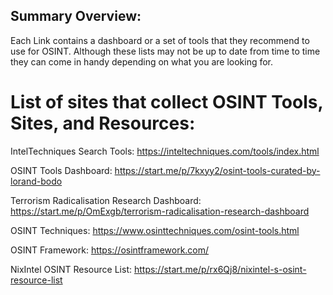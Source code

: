 ## Summary Overview:

Each Link contains a dashboard or a set of tools that they recommend to use for OSINT. Although these lists may not be up to date from time to time they can come in handy depending on what you are looking for.

# List of sites that collect OSINT Tools, Sites, and Resources: 

IntelTechniques Search Tools: https://inteltechniques.com/tools/index.html

OSINT Tools Dashboard: https://start.me/p/7kxyy2/osint-tools-curated-by-lorand-bodo

Terrorism Radicalisation Research Dashboard: https://start.me/p/OmExgb/terrorism-radicalisation-research-dashboard

OSINT Techniques: https://www.osinttechniques.com/osint-tools.html

OSINT Framework: https://osintframework.com/

NixIntel OSINT Resource List: https://start.me/p/rx6Qj8/nixintel-s-osint-resource-list

